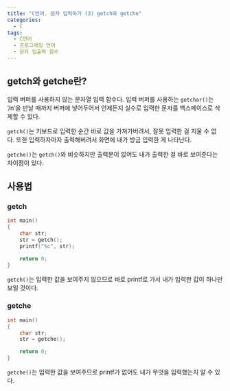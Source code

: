 ```yaml
---
title: "C언어. 문자 입력하기 (3) getch와 getche"
categories:
  - C
tags:
  - C언어
  - 프로그래밍 언어
  - 문자 입출력 함수
---
```


##  getch와 getche란?

입력 버퍼를 사용하지 않는 문자열 입력 함수다. 입력 버퍼를 사용하는 `getchar()`는 ‘/n’을 만날 때까지 버퍼에 넣어두어서 언제든지 실수로 입력한 문자를 백스페이스로 삭제할 수 있다.

`getch()`는 키보드로 입력한 순간 바로 값을 가져가버려서, 잘못 입력한 걸 지울 수 없다. 또한 입력하자마자 출력해버려서 화면에 내가 방금 입력한 게 나타난다. 

`getche()`는 `getch()`와 비슷하지만 출력문이 없어도 내가 출력한 걸 바로 보여준다는 차이점이 있다.

## 사용법

### getch

```c
int main()
{
	char str;
	str = getch();
	printf("%c", str);

	return 0;
}
```

`getch()`는 입력한 값을 보여주지 않으므로 바로 printf로 가서 내가 입력한 값이 하나만 보일 것이다.

### getche

```c
int main()
{
	char str;
	str = getche();

	return 0;
}
```

`getche()`는 입력한 값을 보여주므로 printf가 없어도 내가 무엇을 입력했는지 알 수 있다.